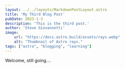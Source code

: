 ```yaml
---
layout: ../../layouts/MarkdownPostLayout.astro
title: 'My Third Blog Post'
pubDate: 2023-1-3
description: 'This is the third post.'
author: 'Steve Giovannetti'
image:
    url: "https://docs.astro.build/assets/rays.webp"
    alt: "Thumbnail of Astro rays."
tags: ["astro", "blogging", "learning"]
---
```


Welcome, still going....
